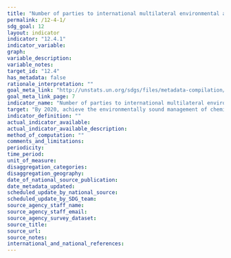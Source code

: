```yaml
---
title: "Number of parties to international multilateral environmental agreements on hazardous waste, and other chemicals that meet their commitments and obligations in transmitting information as required by each relevant agreement"
permalink: /12-4-1/
sdg_goal: 12
layout: indicator
indicator: "12.4.1"
indicator_variable: 
graph: 
variable_description: 
variable_notes: 
target_id: "12.4"
has_metadata: false
rationale_interpretation: ""
goal_meta_link: "http://unstats.un.org/sdgs/files/metadata-compilation/Metadata-Goal-12.pdf"
goal_meta_link_page: 7
indicator_name: "Number of parties to international multilateral environmental agreements on hazardous waste, and other chemicals that meet their commitments and obligations in transmitting information as required by each relevant agreement"
target: "By 2020, achieve the environmentally sound management of chemicals and all wastes throughout their life cycle, in accordance with agreed international frameworks, and significantly reduce their release to air, water and soil in order to minimize their adverse impacts on human health and the environment."
indicator_definition: ""
actual_indicator_available: 
actual_indicator_available_description: 
method_of_computation: ""
comments_and_limitations: 
periodicity: 
time_period: 
unit_of_measure: 
disaggregation_categories: 
disaggregation_geography: 
date_of_national_source_publication: 
date_metadata_updated: 
scheduled_update_by_national_source: 
scheduled_update_by_SDG_team: 
source_agency_staff_name: 
source_agency_staff_email: 
source_agency_survey_dataset: 
source_title: 
source_url: 
source_notes: 
international_and_national_references: 
---
```


